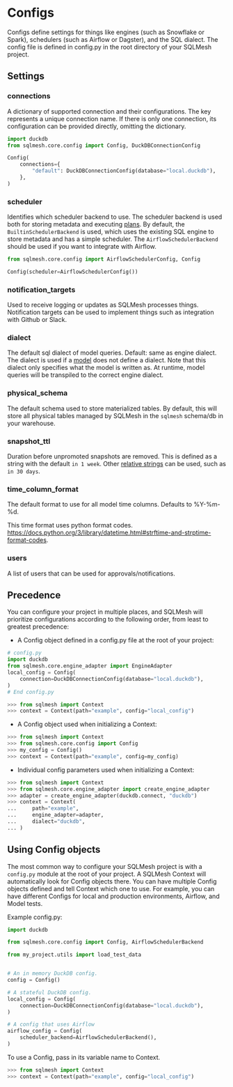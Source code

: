 # Configs
Configs define settings for things like engines (such as Snowflake or Spark), schedulers (such as Airflow or Dagster), and the SQL dialect. The config file is defined in config.py in the root directory of your SQLMesh project.

## Settings
### connections
A dictionary of supported connection and their configurations. The key represents a unique connection name. If there is only one connection, its configuration can be provided directly, omitting the dictionary.

```python
import duckdb
from sqlmesh.core.config import Config, DuckDBConnectionConfig

Config(
    connections={
        "default": DuckDBConnectionConfig(database="local.duckdb"),
    },
)
```

### scheduler
Identifies which scheduler backend to use. The scheduler backend is used both for storing metadata and executing [plans](/concepts/plans). By default, the `BuiltinSchedulerBackend` is used, which uses the existing SQL engine to store metadata and has a simple scheduler. The `AirflowSchedulerBackend` should be used if you want to integrate with Airflow.

```python
from sqlmesh.core.config import AirflowSchedulerConfig, Config

Config(scheduler=AirflowSchedulerConfig())
```

### notification_targets
Used to receive logging or updates as SQLMesh processes things. Notification targets can be used to implement things such as integration with Github or Slack.

### dialect
The default sql dialect of model queries. Default: same as engine dialect. The dialect is used if a [model](/concepts/models) does not define a dialect. Note that this dialect only specifies what the model is written as. At runtime, model queries will be transpiled to the correct engine dialect.

### physical_schema
The default schema used to store materialized tables. By default, this will store all physical tables managed by SQLMesh in the `sqlmesh` schema/db in your warehouse.

### snapshot_ttl
Duration before unpromoted snapshots are removed. This is defined as a string with the default `in 1 week`. Other [relative strings](https://dateparser.readthedocs.io/en/latest/) can be used, such as `in 30 days`.

### time_column_format
The default format to use for all model time columns. Defaults to %Y-%m-%d.

This time format uses python format codes. https://docs.python.org/3/library/datetime.html#strftime-and-strptime-format-codes.

### users
A list of users that can be used for approvals/notifications.

## Precedence
You can configure your project in multiple places, and SQLMesh will prioritize configurations according to
the following order, from least to greatest precedence:

- A Config object defined in a config.py file at the root of your project:

```python
# config.py
import duckdb
from sqlmesh.core.engine_adapter import EngineAdapter
local_config = Config(
    connection=DuckDBConnectionConfig(database="local.duckdb"),
)
# End config.py

>>> from sqlmesh import Context
>>> context = Context(path="example", config="local_config")

```

- A Config object used when initializing a Context:

```python
>>> from sqlmesh import Context
>>> from sqlmesh.core.config import Config
>>> my_config = Config()
>>> context = Context(path="example", config=my_config)

```

- Individual config parameters used when initializing a Context:

```python
>>> from sqlmesh import Context
>>> from sqlmesh.core.engine_adapter import create_engine_adapter
>>> adapter = create_engine_adapter(duckdb.connect, "duckdb")
>>> context = Context(
...     path="example",
...     engine_adapter=adapter,
...     dialect="duckdb",
... )
```

## Using Config objects
The most common way to configure your SQLMesh project is with a `config.py` module at the root of your
project. A SQLMesh Context will automatically look for Config objects there. You can have multiple
Config objects defined and tell Context which one to use. For example, you can have different
Configs for local and production environments, Airflow, and Model tests.

Example config.py:
```python
import duckdb

from sqlmesh.core.config import Config, AirflowSchedulerBackend

from my_project.utils import load_test_data


# An in memory DuckDB config.
config = Config()

# A stateful DuckDB config.
local_config = Config(
    connection=DuckDBConnectionConfig(database="local.duckdb"),
)

# A config that uses Airflow
airflow_config = Config(
    scheduler_backend=AirflowSchedulerBackend(),
)
```

To use a Config, pass in its variable name to Context.
```python
>>> from sqlmesh import Context
>>> context = Context(path="example", config="local_config")

```

